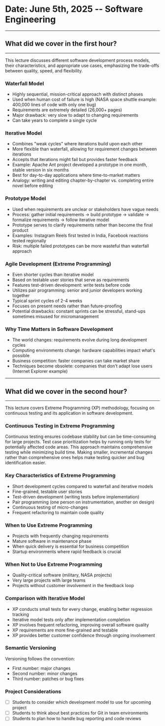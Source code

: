 # **Date: June 5th, 2025 -- Software Engineering**

---

## **What did we cover in the first hour?**

---

This lecture discusses different software development process models, their characteristics, and appropriate use cases, emphasizing the trade-offs between quality, speed, and flexibility.

### Waterfall Model

- Highly sequential, mission-critical approach with distinct phases
- Used when human cost of failure is high (NASA space shuttle example: 400,000 lines of code with only one bug)
- Requirements are extremely detailed (26,000+ pages)
- Major drawback: very slow to adapt to changing requirements
- Can take years to complete a single cycle

### Iterative Model

- Combines "weak cycles" where iterations build upon each other
- More flexible than waterfall, allowing for requirement changes between iterations
- Accepts that iterations might fail but provides faster feedback
- Example: Apache Ant project developed a prototype in one month, stable version in six months
- Best for day-to-day applications where time-to-market matters
- Analogy: writing and editing chapter-by-chapter vs. completing entire novel before editing

### Prototype Model

- Used when requirements are unclear or stakeholders have vague needs
- Process: gather initial requirements → build prototype → validate → formalize requirements → follow iterative model
- Prototype serves to clarify requirements rather than become the final product
- Examples: Instagram Reels first tested in India, Facebook reactions tested regionally
- Risk: multiple failed prototypes can be more wasteful than waterfall approach

### Agile Development (Extreme Programming)

- Even shorter cycles than iterative model
- Based on testable user stories that serve as requirements
- Features test-driven development: write tests before code
- Utilizes pair programming: senior and junior developers working together
- Typical sprint cycles of 2-4 weeks
- Focuses on present needs rather than future-proofing
- Potential drawbacks: constant sprints can be stressful, stand-ups sometimes misused for micromanagement

### Why Time Matters in Software Development

- The world changes: requirements evolve during long development cycles
- Computing environments change: hardware capabilities impact what's possible
- Business competition: faster companies can take market share
- Techniques become obsolete: companies that don't adapt lose users (Internet Explorer example)

---

## **What did we cover in the second hour?**

---

This lecture covers Extreme Programming (XP) methodology, focusing on continuous testing and its application in software development.

### Continuous Testing in Extreme Programming

Continuous testing ensures codebase stability but can be time-consuming for large projects. Test case prioritization helps by running only tests for potentially affected code areas. This approach maintains comprehensive testing while minimizing build time. Making smaller, incremental changes rather than comprehensive ones helps make testing quicker and bug identification easier.

### Key Characteristics of Extreme Programming

- Short development cycles compared to waterfall and iterative models
- Fine-grained, testable user stories
- Test-driven development (writing tests before implementation)
- Pair programming (one person on instrumentation, another on design)
- Continuous testing of micro-changes
- Frequent refactoring to maintain code quality

### When to Use Extreme Programming

- Projects with frequently changing requirements
- Mature software in maintenance phase
- When quick delivery is essential for business competition
- Startup environments where rapid feedback is crucial

### When Not to Use Extreme Programming

- Quality-critical software (military, NASA projects)
- Very large projects with large teams
- Projects without customer involvement in the feedback loop

### Comparison with Iterative Model

- XP conducts small tests for every change, enabling better regression tracking
- Iterative model tests only after implementation completion
- XP involves frequent refactoring, improving overall software quality
- XP requirements are more fine-grained and testable
- XP provides better customer confidence through ongoing involvement

### Semantic Versioning

Versioning follows the convention:

- First number: major changes
- Second number: minor changes
- Third number: patches or bug fixes

### Project Considerations

- [ ] Students to consider which development model to use for upcoming project
- [ ] Students to think about best practices for Git in team environments
- [ ] Students to plan how to handle bug reporting and code reviews
